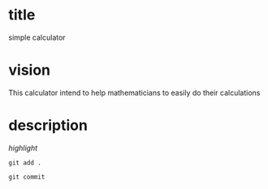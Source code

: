 
# title 
simple calculator
# vision
This calculator intend to help mathematicians to easily do their calculations
# description
*highlight*

`git add .`

`git commit`
